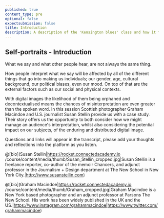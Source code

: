 ```yaml
---
published: true
content_type: pre
optional: false
expectsubmission: false
title: Introduction
description: A description of the 'Kensington blues' class and how it fits into the 'Depictions of Addiction' course.
---
```

## Self-portraits - Introduction

What we say and what other people hear, are not always the same thing. 

How people interpret what we say will be affected by all of the different things that go into making us individuals; our gender, age, cultural background, our political biases, even our mood. On top of that are the external factors such as our social and physical contexts. 

With digital images the likelihood of them being orphaned and decontextualised means the chances of misinterpretation are even greater than the spoken word. In this session Scottish photographer Graham Macindoe and U.S. journalist Susan Stellin provide us with a case study. Their story offers us the opportunity to both consider how we might manage an audience's interpretation, whilst also considering the potential impact on our subjects, of the enduring and distributed digital image.

Questions and links will appear in the transcript, please add your thoughts and reflections into the platform as you listen.

@[bio](Susan Stellin|https://rocket.connectedacademy.io
/course/content/media/thumb/Susan_Stellin_cropped.jpg|Susan Stellin is a freelance reporter, co-author of the memoir Chancers, and adjunct professor in the Journalism + Design department at The New School in New York City.|http://www.susanstellin.com)

@[bio](Graham Macindoe|https://rocket.connectedacademy.io
/course/content/media/thumb/Graham_cropped.jpg|Graham Macindoe is a New York based photographer and an adjunct professor at Parsons The New School. His work has been widely published in the UK and the US.|https://www.instagram.com/grahammacindoe|https://www.twitter.com/grahammacindoe)
